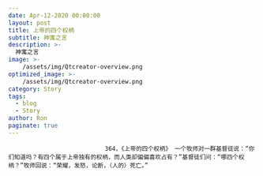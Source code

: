 ```yaml
---
date: Apr-12-2020 00:00:00
layout: post
title: 上帝的四个权柄
subtitle: 神寓之言
description: >-
  神寓之言
image: >-
    /assets/img/Qtcreator-overview.png
optimized_image: >-
    /assets/img/Qtcreator-overview.png
category: Story
tags:
  - blog
  - Story
author: Ron
paginate: true
---
```


							　　364，《上帝的四个权柄》 一个牧师对一群基督徒说：“你们知道吗？有四个属于上帝独有的权柄，而人类却偏偏喜欢占有？”基督徒们问：“哪四个权柄？”牧师回说：“荣耀，发怒，论断，（人的）死亡。”
							
							
						